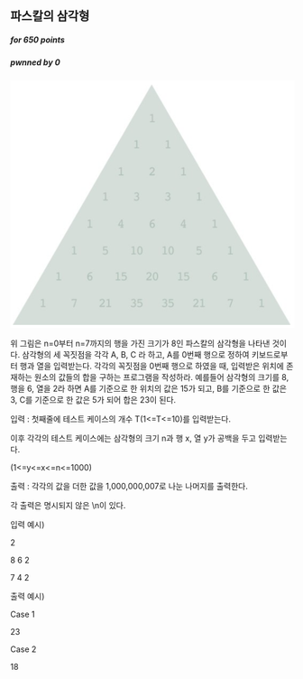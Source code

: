 ## 파스칼의 삼각형

##### for 650  points

##### pwnned by 0

![](./img1.png)

위 그림은 n=0부터 n=7까지의 행을 가진 크기가 8인 파스칼의 삼각형을 나타낸 것이다.
삼각형의 세 꼭짓점을 각각 A, B, C 라 하고, A를 0번째 행으로 정하여 키보드로부터 행과 열을 
입력받는다.
각각의 꼭짓점을 0번째 행으로 하였을 때, 입력받은 위치에 존재하는 원소의 값들의 합을 구하는
프로그램을 작성하라.
예를들어 삼각형의 크기를 8, 행을 6, 열을 2라 하면 A를 기준으로 한 위치의 값은 15가 되고,
B를 기준으로 한 값은 3, C를 기준으로 한 값은 5가 되어 합은 23이 된다.

입력 : 첫째줄에 테스트 케이스의 개수 T(1<=T<=10)를 입력받는다.

이후 각각의 테스트 케이스에는 삼각형의 크기 n과 행 x, 열 y가 공백을 두고 입력받는다.

(1<=y<=x<=n<=1000)

출력 : 각각의 값을 더한 값을 1,000,000,007로 나눈 나머지를 출력한다.

각 출력은 명시되지 않은 \n이 있다.

입력 예시)

2

8 6 2

7 4 2


출력 예시)

Case 1

23

Case 2

18
